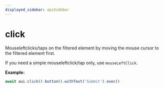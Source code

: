 ```yaml
---
displayed_sidebar: apiSidebar
---
```

# click

Mouseleftclicks/taps on the filtered element by moving the mouse cursor to the filtered element first.

If you need a simple mouseleftclick/tap only, use `mouseLeftClick`.

**Example:**
```typescript
await aui.click().button().withText('Submit').exec()
```

